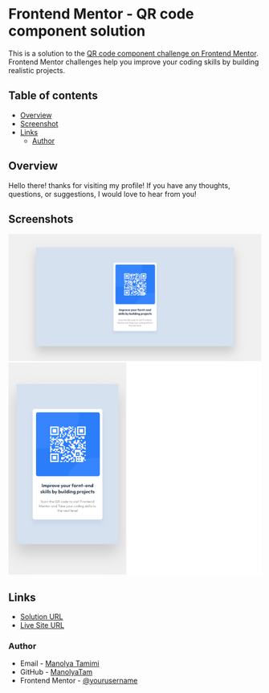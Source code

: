 # Frontend Mentor - QR code component solution

This is a solution to the [QR code component challenge on Frontend Mentor](https://www.frontendmentor.io/challenges/qr-code-component-iux_sIO_H). Frontend Mentor challenges help you improve your coding skills by building realistic projects. 

## Table of contents

- [Overview](#overview)
- [Screenshot](#screenshot)
- [Links](#links)
  - [Author](#author)

## Overview
  Hello there!
  thanks for visiting my profile!
  If you have any thoughts, questions, or suggestions, I would love to hear from you!

## Screenshots

![Desktop design view (result)](./result/desktop_result.png)
![Mobile design view (result)](./result/mobile_result.png)

## Links

  - [Solution URL](https://manolyatam.github.io/QR-Code-Component/)
  - [Live Site URL](https://your-live-site-url.com)


### Author
  - Email - [Manolya Tamimi](tamimimanolya@gmail.com)
  - GitHub - [ManolyaTam](https://github.com/ManolyaTam/)
  - Frontend Mentor - [@yourusername](https://www.frontendmentor.io/profile/ManolyaTam)
